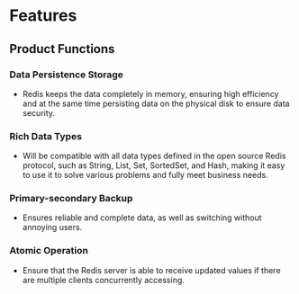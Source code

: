 ﻿# Features

## Product Functions
### Data Persistence Storage
- Redis keeps the data completely in memory, ensuring high efficiency and at the same time persisting data on the physical disk to ensure data security.

### Rich Data Types
- Will be compatible with all data types defined in the open source Redis protocol, such as String, List, Set, SortedSet, and Hash, making it easy to use it to solve various problems and fully meet business needs.

### Primary-secondary Backup
- Ensures reliable and complete data, as well as switching without annoying users.

### Atomic Operation
- Ensure that the Redis server is able to receive updated values if there are multiple clients concurrently accessing.
